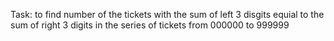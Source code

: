 Task: to find number of the tickets with the sum of left 3 disgits equial to the sum of right 3 digits in the series of tickets from 000000 to 999999
